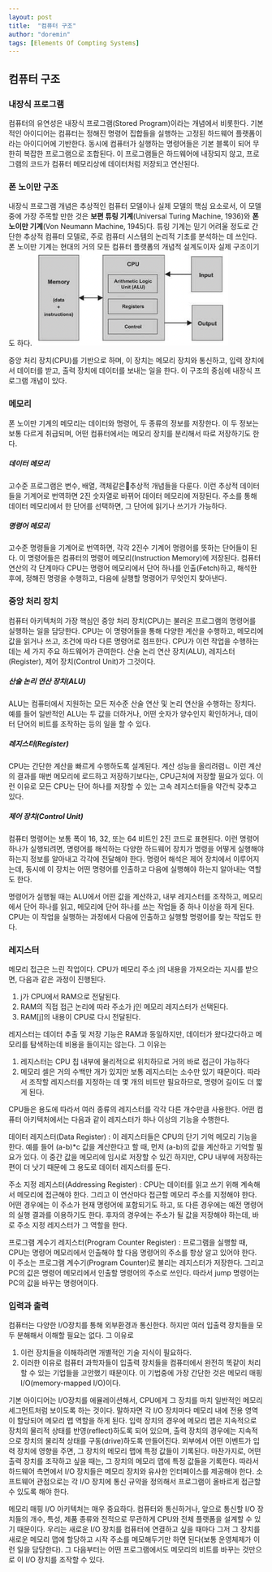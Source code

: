 ```yaml
---
layout: post
title:  "컴퓨터 구조"
author: "doremin"
tags: [Elements Of Compting Systems]
---
```


## 컴퓨터 구조

### 내장식 프로그램
컴퓨터의 유연성은 내장식 프로그램(Stored Program)이라는 개념에서 비롯한다. 기본적인 아이디어는 컴퓨터는 정해진 명령어 집합들을 실행하는 고정된 하드웨어 플랫폼이라는 아이디어에 기반한다. 동시에 컴퓨터가 실행하는 명령어들은 기본 블록이 되어 무한히 복잡한 프로그램으로 조합된다. 이 프로그램들은 하드웨어에 내장되지 않고, 프로그램의 코드가 컴퓨터 메모리상에 데이터처럼 저장되고 연산된다.

### 폰 노이만 구조
내장식 프로그램 개념은 추상적인 컴퓨터 모델이나 실제 모델의 핵심 요소로서, 이 모델 중에 가장 주목할 만한 것은 **보편 튜링 기계**(Universal Turing Machine, 1936)와 **폰 노이만 기계**(Von Neumann Machine, 1945)다. 튜링 기계는 믿기 어려울 정도로 간단한 추상적 컴퓨터 모델로, 주로 컴퓨터 시스템의 논리적 기초를 분석하는 데 쓰인다. 폰 노이만 기계는 현대의 거의 모든 컴퓨터 플랫폼의 개념적 설계도이자 실제 구조이기도 하다.
![VonNeumannMachine](/assets/images/2021-01-13/2021-01-13-5.png)

중앙 처리 장치(CPU)를 기반으로 하며, 이 장치는 메모리 장치와 통신하고, 입력 장치에서 데이터를 받고, 출력 장치에 데이터를 보내는 일을 한다. 이 구조의 중심에 내장식 프로그램 개념이 있다.

### 메모리
폰 노이만 기계의 메모리는 데이터와 명령어, 두 종류의 정보를 저장한다. 이 두 정보는 보통 다르게 취급되며, 어떤 컴퓨터에서는 메모리 장치를 분리해서 따로 저장하기도 한다.

##### 데이터 메모리
고수준 프로그램은 변수, 배열, 객체같은추상적 개념들을 다룬다. 이런 추상적 데이터들을 기계어로 번역하면 2진 숫자열로 바뀌어 데이터 메모리에 저장된다. 주소를 통해 데이터 메모리에서 한 단어를 선택하면, 그 단어에 읽기나 쓰기가 가능하다.

##### 명령어 메모리
고수준 명령들을 기계어로 번역하면, 각각 2진수 기계어 명령어를 뜻하는 단어들이 된다. 이 명령어들은 컴퓨터의 명령어 메모리(Instruction Memory)에 저장된다. 컴퓨터 연산의 각 단계마다 CPU는 명령어 메모리에서 단어 하나를 인출(Fetch)하고, 해석한 후에, 정해진 명령을 수행하고, 다음에 실행할 명령어가 무엇인지 찾아낸다.

### 중앙 처리 장치
컴퓨터 아키텍처의 가장 핵심인 중앙 처리 장치(CPU)는 불러온 프로그램의 명령어를 실행하는 일을 담당한다. CPU는 이 명령어들을 통해 다양한 계산을 수행하고, 메모리에 값을 읽거나 쓰고, 조건에 따라 다른 명령어로 점프한다. CPU가 이런 작업을 수행하는 데는 세 가지 주요 하드웨어가 관여한다. 산술 논리 연산 장치(ALU), 레지스터(Register), 제어 장치(Control Unit)가 그것이다.

##### 산술 논리 연산 장치(ALU)
ALU는 컴퓨터에서 지원하는 모든 저수준 산술 연산 및 논리 연산을 수행하는 장치다. 예를 들어 일반적인 ALU는 두 값을 더하거나, 어떤 숫자가 양수인지 확인하거나, 데이터 단어의 비트를 조작하는 등의 일을 할 수 있다.

##### 레지스터(Register)
CPU는 간단한 계산을 빠르게 수행하도록 설계된다. 계산 성능을 올리려렴ㄴ 이런 계산의 결과를 매번 메모리에 로드하고 저장하기보다는, CPU근처에 저장할 필요가 있다. 이런 이유로 모든 CPU는 단어 하나를 저장할 수 있는 고속 레지스터들을 약간씩 갖추고 있다.

##### 제어 장치(Control Unit)
컴퓨터 명령어는 보통 폭이 16, 32, 또는 64 비트인 2진 코드로 표현된다. 이런 명령어 하나가 실행되려면, 명령어를 해석하는 다양한 하드웨어 장치가 명령을 어떻게 실행해야 하는지 정보를 알아내고 각각에 전달해야 한다. 명령어 해석은 제어 장치에서 이루어지는데, 동시에 이 장치는 어떤 명령어를 인출하고 다음에 실행해야 하는지 알아내는 역할도 한다.

명령어가 실행될 때는 ALU에서 어떤 값을 계산하고, 내부 레지스터를 조작하고, 메모리에서 단어 하나를 읽고, 메모리에 단어 하나를 쓰는 작업들 중 하나 이상을 하게 된다. CPU는 이 작업을 실행하는 과정에서 다음에 인출하고 실행할 명령어를 찾는 작업도 한다.

### 레지스터
메모리 접근은 느린 작업이다. CPU가 메모리 주소 j의 내용을 가져오라는 지시를 받으면, 다음과 같은 과정이 진행된다.
1. j가 CPU에서 RAM으로 전달된다.
2. RAM의 직접 접근 논리에 따라 주소가 j인 메모리 레지스터가 선택된다.
3. RAM[j]의 내용이 CPU로 다시 전달된다. 

레지스터는 데이터 추출 및 저장 기능은 RAM과 동일하지만, 데이터가 왔다갔다하고 메모리를 탐색하는데 비용을 들이지는 않는다. 그 이유는 
1. 레지스터는 CPU 칩 내부에 물리적으로 위치하므로 거의 바로 접근이 가능하다
2. 메모리 셀은 거의 수백만 개가 있지만 보통 레지스터는 소수만 있기 때문이다. 따라서 조작할 레지스터를 지정하는 데 몇 개의 비트만 필요하므로, 명령어 길이도 더 짧게 된다.

CPU들은 용도에 따라서 여러 종류의 레지스터를 각각 다른 개수만큼 사용한다. 어떤 컴퓨터 아키텍처에서는 다음과 같이 레지스터가 하나 이상의 기능을 수행한다.

데이터 레지스터(Data Register)
    : 이 레지스터들은 CPU의 단기 기억 메모리 기능을 한다. 예를 들어 (a-b)*c 값을 계산한다고 할 때, 먼저 (a-b)의 값을 계산하고 기억할 필요가 있다. 이 중간 값을 메모리에 임시로 저장할 수 있긴 하지만, CPU 내부에 저장하는 편이 더 낫기 때문에 그 용도로 데이터 레지스터를 둔다.

주소 지정 레지스터(Addressing Register)
    : CPU는 데이터를 읽고 쓰기 위해 계속해서 메모리에 접근해야 한다. 그리고 이 연산마다 접근할 메모리 주소를 지정해야 한다. 어떤 경우에는 이 주소가 현재 명령어에 포함되기도 하고, 또 다른 경우에는 예전 명령어의 실행 결과를 이용하기도 한다. 후자의 경우에는 주소가 될 값을 저장해야 하는데, 바로 주소 지정 레지스터가 그 역할을 한다.

프로그램 계수기 레지스터(Program Counter Register)
    : 프로그램을 실행할 때, CPU는 명령어 메모리에서 인출해야 할 다음 명령어의 주소를 항상 알고 있어야 한다. 이 주소는 프로그램 계수기(Program Counter)로 불리는 레지스터가 저장한다. 그리고 PC의 값은 명령어 메모리에서 인출할 명령어의 주소로 쓰인다. 따라서 jump 명령어는 PC의 값을 바꾸는 명령어이다.

### 입력과 출력
컴퓨터는 다양한 I/O장치를 통해 외부환경과 통신한다. 하지만 여러 입출력 장치들을 모두 분해해서 이해할 필요는 없다. 그 이유로
1. 이런 장치들을 이해하려면 개별적인 기술 지식이 필요하다.
2. 이러한 이유로 컴퓨터 과학자들이 입출력 장치들을 컴퓨터에서 완전히 똑같이 처리할 수 있는 기업들을 고안했기 때문이다. 이 기법중에 가장 간단한 것은 메모리 매핑 I/O(memory-mapped I/O)이다.

기본 아이디어는 I/O장치를 에뮬레이션해서, CPU에게 그 장치를 마치 일반적인 메모리 세그먼트처럼 보이도록 하는 것이다. 말하자면 각 I/O 장치마다 메모리 내에 전용 영역이 할당되어 메모리 맵 역할을 하게 된다. 입력 장치의 경우에 메모리 맵은 지속적으로 장치의 물리적 상태를 반영(reflect)하도록 되어 있으며, 출력 장치의 경우에는 지속적으로 장치의 물리적 상태를 구동(drive)하도록 만들어진다. 외부에서 어떤 이벤트가 입력 장치에 영향을 주면, 그 장치의 메모리 맵에 특정 값들이 기록된다. 마찬가지로, 어떤 출력 장치를 조작하고 싶을 때는, 그 장치의 메모리 맵에 특정 값들을 기록한다. 따라서 하드웨어 측면에서 I/O 장치들은 메모리 장치와 유사한 인터페이스를 제공해야 한다. 소프트웨어 관점으로는 각 I/O 장치에 통신 규약을 정의해서 프로그램이 올바르게 접근할 수 있도록 해야 한다.

메모리 매핑 I/O 아키텍처는 매우 중요하다. 컴퓨터와 통신하거나, 앞으로 통신할 I/O 장치들의 개수, 특성, 제품 종류와 전적으로 무관하게 CPU와 전체 플랫폼을 설계할 수 있기 때문이다. 우리는 새로운 I/O 장치를 컴퓨터에 연결하고 싶을 때마다 그저 그 장치를 새로운 메모리 맵에 할당하고 시작 주소를 메모해두기만 하면 된다(보통 운영체제가 이런 일을 담당한다). 그 다음부터는 어떤 프로그램에서도 메모리의 비트를 바꾸는 것만으로 이 I/O 장치를 조작할 수 있다.